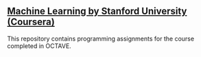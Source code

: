 ## [Machine Learning by Stanford University (Coursera)](https://www.coursera.org/learn/machine-learning)

This repository contains programming assignments for the course completed in OCTAVE.
